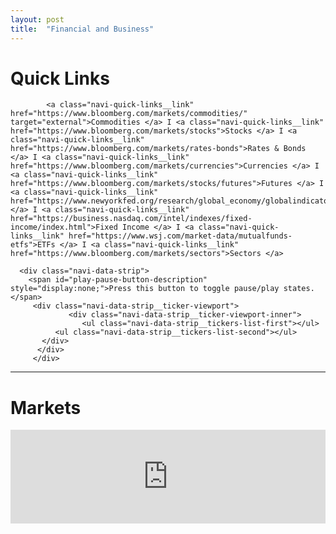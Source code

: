 ```yaml
---
layout: post
title:  "Financial and Business"
---
```


<div class="navi-markets-bar">
	<h1 class="section-front-header-module__title">Quick Links</h1>

            <a class="navi-quick-links__link" href="https://www.bloomberg.com/markets/commodities/" target="external">Commodities </a> I <a class="navi-quick-links__link" href="https://www.bloomberg.com/markets/stocks">Stocks </a> I <a class="navi-quick-links__link" href="https://www.bloomberg.com/markets/rates-bonds">Rates & Bonds </a> I <a class="navi-quick-links__link" href="https://www.bloomberg.com/markets/currencies">Currencies </a> I <a class="navi-quick-links__link" href="https://www.bloomberg.com/markets/stocks/futures">Futures </a> I <a class="navi-quick-links__link" href="https://www.newyorkfed.org/research/global_economy/globalindicators.html">Economics </a> I <a class="navi-quick-links__link" href="https://business.nasdaq.com/intel/indexes/fixed-income/index.html">Fixed Income </a> I <a class="navi-quick-links__link" href="https://www.wsj.com/market-data/mutualfunds-etfs">ETFs </a> I <a class="navi-quick-links__link" href="https://www.bloomberg.com/markets/sectors">Sectors </a>

      <div class="navi-data-strip">
        <span id="play-pause-button-description" style="display:none;">Press this button to toggle pause/play states.</span>
         <div class="navi-data-strip__ticker-viewport">
			     <div class="navi-data-strip__ticker-viewport-inner">
				    <ul class="navi-data-strip__tickers-list-first"></ul>
              <ul class="navi-data-strip__tickers-list-second"></ul>
           </div>
          </div>
         </div>
</div>
<hr>
<h1 class="section-front-header-module__title">Markets</h1>

<div class="thirdparty-embed">
                <div class="thirdparty-embed__container">
                    <iframe
                        src="https://www.bloomberg.com/markets/components/data-drawer?linksType=tout&showTabs=true"
                        allowfullscreen="true"
                        frameborder="0"
                        scrolling="no"
                        width="100%"

                        height="100"
                        data-embed-id="https://www.bloomberg.com/markets/components/data-drawer?linksType=tout&showTabs=true">
										</iframe>
                </div>
            </div>

<section class="embed-module" id="sector_performance" data-variation="">

            <div class="thirdparty-embed">
                <div class="thirdparty-embed__container">
                    <iframe
                        src="https://www.bloomberg.com/markets/components/sectors"
                        allowfullscreen="true"
                        frameborder="0"
                        scrolling="no"
                        width="100%"

                        height="250"
                        data-embed-id="https://www.bloomberg.com/markets/components/sectors">
                    </iframe>
                </div>
            </div>

        </section>
<hr>
<h3 class="section-front-header-module__title">Daily News</h3>

<!-- start sw-rss-feed code --> 
<script type="text/javascript"> 
<!-- 
rssfeed_url = new Array(); 
rssfeed_url[0]="http://feeds.reuters.com/reuters/topNews"; rssfeed_url[1]="http://articlefeeds.nasdaq.com/nasdaq/categories?category=Business";  
rssfeed_frame_width="100%"; 
rssfeed_frame_height="260"; 
rssfeed_scroll="off"; 
rssfeed_scroll_step="15"; 
rssfeed_scroll_bar="on"; 
rssfeed_target="_blank"; 
rssfeed_font_size="14"; 
rssfeed_font_face=""; 
rssfeed_border="on"; 
rssfeed_css_url=""; 
rssfeed_title="on"; 
rssfeed_title_name="Reuters and Nasdaq News Releases"; 
rssfeed_title_bgcolor="#55a0ff"; 
rssfeed_title_color="#fff"; 
rssfeed_title_bgimage=""; 
rssfeed_footer="off"; 
rssfeed_footer_name="rss feed"; 
rssfeed_footer_bgcolor="#fff"; 
rssfeed_footer_color="#333"; 
rssfeed_footer_bgimage=""; 
rssfeed_item_title_length="60"; 
rssfeed_item_title_color="#55a0ff"; 
rssfeed_item_bgcolor="#fff"; 
rssfeed_item_bgimage=""; 
rssfeed_item_border_bottom="on"; 
rssfeed_item_source_icon="off"; 
rssfeed_item_date="on"; 
rssfeed_item_description="on"; 
rssfeed_item_description_length="120"; 
rssfeed_item_description_color="#000"; 
rssfeed_item_description_link_color="#ffcc00"; 
rssfeed_item_description_tag="off"; 
rssfeed_no_items="0"; 
rssfeed_cache = "4ebaa9525b50451883e7a03cfdf17157"; 
//--> 
</script> 
<script type="text/javascript" src="//feed.surfing-waves.com/js/rss-feed.js"></script> 
<!-- The link below helps keep this service FREE, and helps other people find the SW widget. Please be cool and keep it! Thanks. --> 
<div style="color:#ccc;font-size:10px; text-align:right; width:750px;"></div> 
<!-- end sw-rss-feed code -->
